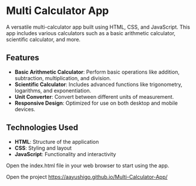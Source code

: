 ﻿# Multi Calculator App

A versatile multi-calculator app built using HTML, CSS, and JavaScript. This app includes various calculators such as a basic arithmetic calculator, scientific calculator, and more.

## Features

- **Basic Arithmetic Calculator**: Perform basic operations like addition, subtraction, multiplication, and division.
- **Scientific Calculator**: Includes advanced functions like trigonometry, logarithms, and exponentiation.
- **Unit Converter**: Convert between different units of measurement.
- **Responsive Design**: Optimized for use on both desktop and mobile devices.

## Technologies Used

- **HTML**: Structure of the application
- **CSS**: Styling and layout
- **JavaScript**: Functionality and interactivity

Open the index.html file in your web browser to start using the app.

Open the project
https://aayushigo.github.io/Multi-Calculator-App/ 


